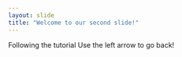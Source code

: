 ```yaml
---
layout: slide
title: "Welcome to our second slide!"
---
```

Following the tutorial
Use the left arrow to go back!
